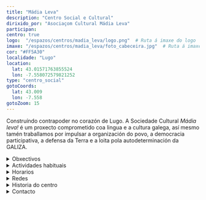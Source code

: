 ```yaml
---
title: "Mádia Leva"
description: "Centro Social e Cultural"
dirixido_por: "Asociaçom Cultural Mádia Leva"
participan:
centro: true
logo:  "/espazos/centros/madia_leva/logo.png"  # Ruta á imaxe do logo
imaxe: "/espazos/centros/madia_leva/foto_cabeceira.jpg"  # Ruta á imaxe de fondo
cor: "#FF5A30"
localidade: "Lugo"
location:
  lat: 43.01571763855524
  lon: -7.558072579821252
type: "centro_social"
gotoCoords:
  lat: 43.009
  lon: -7.558
gotoZoom: 15
---
```


Construíndo contrapoder no corazón de Lugo. A Sociedade Cultural *Mádia leva!* é um proxecto comprometido coa lingua e a cultura galega, así mesmo tamén traballamos por impulsar a organización do povo, a democracia participativa, a defensa da Terra e a loita pola autodeterminación da GALIZA.

<details>
  <summary>Obxectivos</summary>
  <ul>
    <li>Obxectivo 1</li>
    <li>Obxectivo 2</li>
    <li>Obxectivo 3</li>
  </ul>
</details>

<details>
  <summary>Actividades habituais</summary>
  <p>No Centro Social organizamos unha ampla variedade de actividades:</p>
  <ul>
    <li>Talleres</li>
    <li>Charlas</li>
    <li>Proxeccións</li>
    <li>Xuntanzas</li>
  </ul>
</details>

<details>
  <summary>Horarios</summary>
  <p>Os horarios habituais do centro son os seguintes:</p>
  <ul>
    <li><strong>Luns a venres:</strong> 16:00 - 21:00.</li>
    <li><strong>Sábados:</strong> 10:00 - 14:00 e 16:00 - 20:00.</li>
    <li><strong>Domingos:</strong> Pechado, excepto para eventos programados.</li>
  </ul>
</details>

<details>
  <summary>Redes</summary>
  <p>Coñécenos a través de:</p>
  <ul>
    <li>Instragram</li>
    <li>Twiter/X</li>
    <li>Facebook</li>
    <li>Bluesky</li>
  </ul>
</details>

<details>
  <summary>Historia do centro</summary>
  <p></p>
</details>

<details>
  <summary>Contacto</summary>
  <p>Podes contactar connosco a través de:</p>
  <ul>
    <li>Email: contacto@email.com</li>
    <li>Teléfono: 111 111 111</li>
    <li>Enderezo: - </li>
  </ul>
</details>
